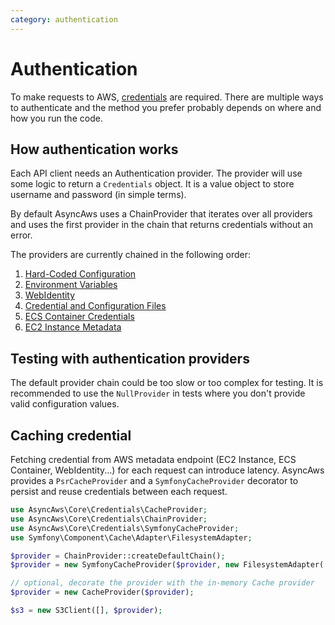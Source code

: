 ```yaml
---
category: authentication
---
```


# Authentication

To make requests to AWS, [credentials](https://docs.aws.amazon.com/IAM/latest/UserGuide/id_credentials_access-keys.html)
are required. There are multiple ways to authenticate and the method you prefer probably
depends on where and how you run the code.

## How authentication works

Each API client needs an Authentication provider. The provider will use some logic
to return a `Credentials` object. It is a value object to store username and
password (in simple terms).

By default AsyncAws uses a ChainProvider that iterates over all providers and uses
the first provider in the chain that returns credentials without an error.

The providers are currently chained in the following order:

1. [Hard-Coded Configuration](./hard-coded.md)
1. [Environment Variables](./environment.md)
1. [WebIdentity](./web-identity.md)
1. [Credential and Configuration Files](./credentials-file.md)
1. [ECS Container Credentials](./ecs-container.md)
1. [EC2 Instance Metadata](./ec2-metadata.md)

## Testing with authentication providers

The default provider chain could be too slow or too complex for testing. It is recommended
to use the `NullProvider` in tests where you don't provide valid configuration values.

## Caching credential

Fetching credential from AWS metadata endpoint (EC2 Instance, ECS Container,
WebIdentity...) for each request can introduce latency. AsyncAws provides a
`PsrCacheProvider` and a `SymfonyCacheProvider` decorator to persist and reuse
credentials between each request.

```php
use AsyncAws\Core\Credentials\CacheProvider;
use AsyncAws\Core\Credentials\ChainProvider;
use AsyncAws\Core\Credentials\SymfonyCacheProvider;
use Symfony\Component\Cache\Adapter\FilesystemAdapter;

$provider = ChainProvider::createDefaultChain();
$provider = new SymfonyCacheProvider($provider, new FilesystemAdapter('test'));

// optional, decorate the provider with the in-memory Cache provider
$provider = new CacheProvider($provider);

$s3 = new S3Client([], $provider);
```
